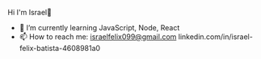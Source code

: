  Hi I'm Israel👋
 
- 🌱 I’m currently learning JavaScript, Node, React
- 📫 How to reach me: israelfelix099@gmail.com linkedin.com/in/israel-felix-batista-4608981a0

